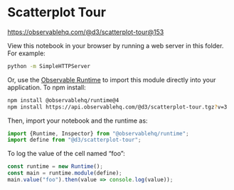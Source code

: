 # Scatterplot Tour

https://observablehq.com/@d3/scatterplot-tour@153

View this notebook in your browser by running a web server in this folder. For
example:

~~~sh
python -m SimpleHTTPServer
~~~

Or, use the [Observable Runtime](https://github.com/observablehq/runtime) to
import this module directly into your application. To npm install:

~~~sh
npm install @observablehq/runtime@4
npm install https://api.observablehq.com/@d3/scatterplot-tour.tgz?v=3
~~~

Then, import your notebook and the runtime as:

~~~js
import {Runtime, Inspector} from "@observablehq/runtime";
import define from "@d3/scatterplot-tour";
~~~

To log the value of the cell named “foo”:

~~~js
const runtime = new Runtime();
const main = runtime.module(define);
main.value("foo").then(value => console.log(value));
~~~
